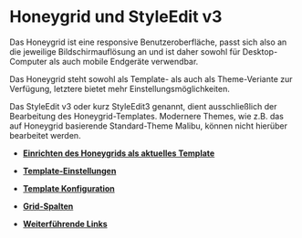 # Honeygrid und StyleEdit v3 

Das Honeygrid ist eine responsive Benutzeroberfläche, passt sich also an die jeweilige Bildschirmauflösung an und ist daher sowohl für Desktop-Computer als auch mobile Endgeräte verwendbar.

Das Honeygrid steht sowohl als Template- als auch als Theme-Veriante zur Verfügung, letztere bietet mehr Einstellungsmöglichkeiten.

Das StyleEdit v3 oder kurz StyleEdit3 genannt, dient ausschließlich der Bearbeitung des Honeygrid-Templates. Modernere Themes, wie z.B. das auf Honeygrid basierende Standard-Theme Malibu, können nicht hierüber bearbeitet werden.

-   **[Einrichten des Honeygrids als aktuelles Template](10_2_1_Einrichten_des_Honeygrids_als_aktuelles_Template.md)**  

-   **[Template-Einstellungen](10_2_2_Template_Einstellungen.md)**  

-   **[Template Konfiguration](10_2_3_Template_Konfiguration.md)**  

-   **[Grid-Spalten](10_2_4_Grid_Spalten.md)**  

-   **[Weiterführende Links](10_2_5_Weiterfuehrende_Links.md)**  




